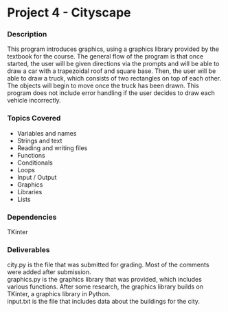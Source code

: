 # Project 4 - Cityscape

### Description
This program introduces graphics, using a graphics library provided by the textbook for the course. The general flow of the program is that once started, the user will be given directions via the prompts and will be able to draw a car with a trapezoidal roof and square base. Then, the user will be able to draw a truck, which consists of two rectangles on top of each other. The objects will begin to move once the truck has been drawn. This program does not include error handling if the user decides to draw each vehicle incorrectly.

### Topics Covered
- Variables and names
- Strings and text
- Reading and writing files
- Functions
- Conditionals
- Loops
- Input / Output
- Graphics
- Libraries
- Lists

### Dependencies
TKinter

### Deliverables
city.py is the file that was submitted for grading. Most of the comments were added after submission.
<br />
graphics.py is the graphics library that was provided, which includes various functions. After some research, the graphics library builds on TKinter, a graphics library in Python.
<br />
input.txt is the file that includes data about the buildings for the city.